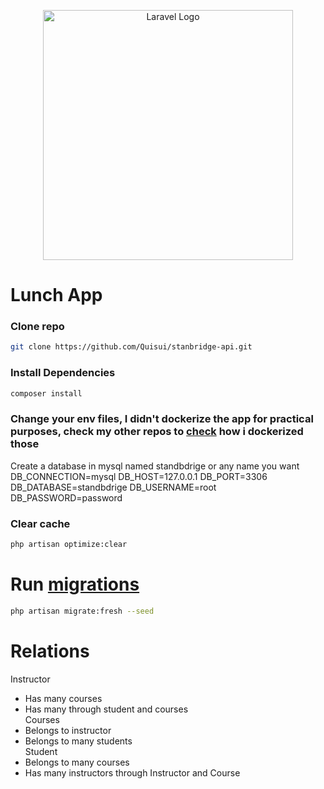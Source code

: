 <p align="center"><a href="https://laravel.com" target="_blank"><img src="https://raw.githubusercontent.com/laravel/art/master/logo-lockup/5%20SVG/2%20CMYK/1%20Full%20Color/laravel-logolockup-cmyk-red.svg" width="400" alt="Laravel Logo"></a></p>

# Lunch App
### Clone repo
```bash
git clone https://github.com/Quisui/stanbridge-api.git
```
### Install Dependencies
```bash
composer install
```
### Change your env files, I didn't dockerize the app for practical purposes, check my other repos to [check]() how i dockerized those
Create a database in mysql named standbdrige or any name you want
DB_CONNECTION=mysql
DB_HOST=127.0.0.1
DB_PORT=3306
DB_DATABASE=standbdrige
DB_USERNAME=root
DB_PASSWORD=password
### Clear cache
```bash
php artisan optimize:clear

```
# Run [migrations]()
```bash
php artisan migrate:fresh --seed
```

# Relations 
Instructor <br />
- Has many courses <br />
- Has many through student and courses <br />
Courses <br />
- Belongs to instructor <br />
- Belongs to many students <br />
Student <br />
- Belongs to many courses <br />
- Has many instructors through Instructor and Course <br />

